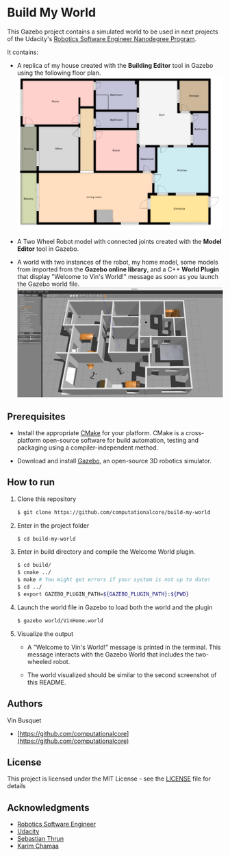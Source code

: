 # Build My World

This Gazebo project contains a simulated world to be used in next projects of the Udacity's  [Robotics Software Engineer Nanodegree Program](https://www.udacity.com/course/robotics-software-engineer--nd209).

It contains:
 - A replica of my house created with the **Building Editor** tool in Gazebo using the following floor plan.
 ![](./assets/vinhome_floorplan.jpg)

 - A Two Wheel Robot model with connected joints created with the **Model Editor** tool in Gazebo. 
 - A world with two instances of the robot, my home model, some models from imported from the **Gazebo online library**, and a C++ **World Plugin** that display "Welcome to Vin's World!" message as soon as you launch the Gazebo world file.
 ![](./assets/simulator.jpg)

 ## Prerequisites

- Install the appropriate [CMake](https://cmake.org/install/) for your platform. CMake is a cross-platform open-source software for build automation, testing and packaging using a compiler-independent method.

- Download and install [Gazebo](http://gazebosim.org/), an open-source 3D robotics simulator.

## How to run

1. Clone this repository

    ```sh
    $ git clone https://github.com/computationalcore/build-my-world
    ```

2. Enter in the project folder

    ```sh
    $ cd build-my-world
    ```

3. Enter in build directory and compile the Welcome World plugin.

   ```sh
   $ cd build/
   $ cmake ../
   $ make # You might get errors if your system is not up to date!
   $ cd ../
   $ export GAZEBO_PLUGIN_PATH=${GAZEBO_PLUGIN_PATH}:${PWD}
   ```
   

4. Launch the world file in Gazebo to load both the world and the plugin

   ```sh
   $ gazebo world/VinHome.world
   ```

4. Visualize the output

   * A "Welcome to Vin's World!" message is printed in the terminal. This message interacts with the Gazebo World that includes the two-wheeled robot.

   * The world visualized should be similar to the second screenshot of this README.


## Authors
Vin Busquet

* [https://github.com/computationalcore](https://github.com/computationalcore)

## License

This project is licensed under the MIT License - see the [LICENSE](LICENSE) file for details

## Acknowledgments
* [Robotics Software Engineer](https://www.udacity.com/course/robotics-software-engineer--nd209)
* [Udacity](https://www.udacity.com/)
* [Sebastian Thrun](http://robots.stanford.edu/)
* [Karim Chamaa](https://github.com/karimchamaa)